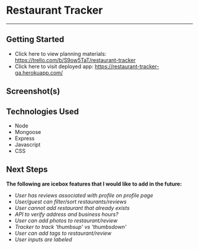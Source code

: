 # Restaurant Tracker
---
## Getting Started 
<!-- link to deployed app and trello board -->
- Click here to view planning materials: https://trello.com/b/S9ow5TaT/restaurant-tracker
- Click here to visit deployed app: https://restaurant-tracker-ga.herokuapp.com/

## Screenshot(s)
<!-- Screenshot of landing page and any other of interest -->

## Technologies Used

- Node
- Mongoose
- Express
- Javascript
- CSS

## Next Steps
**The following are icebox features that I would like to add in the future:**
- *User has reviews associated with profile on profile page*
- *User/guest can filter/sort restaurants/reviews*
- *User cannot add restaurant that already exists*
- *API to verify address and business hours?*
- *User can add photos to restaurant/review*
- *Tracker to track 'thumbsup' vs 'thumbsdown'*
- *User can add tags to restaurant/review*
- *User inputs are labeled*